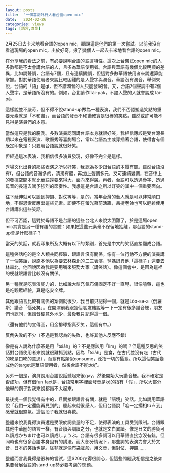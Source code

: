 ```yaml
---
layout: posts
title:  "一個喜劇外行人看台語open mic"
date:   2024-02-26
categories: views
tags: [語言,喜劇]
---
```


2月25日去卡米地看台語的open mic，聽說這是他們的第一次嘗試。以前我沒有看過現場的open mic，出於好奇，揪了幾個人一起去卡米地看台語的open mic。

在分享我的看法之前，有必要說明台語的語言特性。這次上台嘗試open mic的人多數都是不太會講台語的人，且多為華語使用者。台語與華語有幾個比較明顯的差異，比如說聲調，台語有7個，且有連續變調，但這對多數華語使用者來說還算能掌握。對於華語使用者來說比較困難的是入聲字與濁音。華語沒有濁音，舉例來說，台語的「語」是gí，但不諳濁音的人只能發í的音。又，台語7個聲調中有2個入聲字，是華語所沒有的。例如，台北讀作Tâi-pak，不諳入聲的人就會說成Tâi-pà。

這樣說並不嚴苛，但不得不說stand-up做為一種表演，我們不否認塑造笑點的重要元素就是「不和諧」，而台語的發音不和諧確實是很棒的笑點，雖然或許可能不見得是演員們的本意。

當然這只是我的臆測。多數演員認同講台語本身就很好笑，我相信應該是受台灣長期以來在電視表演、歌廳秀等喜劇場合，常以台語為主或穿插著台語，使得會有個既定印象是：只要用台語說就很好笑。

但經過這次表演，我相信很多演員發現，好像不完全是這樣。

秀場文化出身的那些表演之所以好笑，我認為多少跟台語的本質有關。雖然台語沒有f，但台語的音滿多的，清濁有體，再加上聲調多元，又可連續變調，在音律上的發揮空間本就比華語還要來得大，面向來得廣。再者，台語可以透過疊字、透過母音的長短去賦予強烈的節奏性。我想這是台語之所以好笑的其中一個重要面向。

往下延伸就可以談到押韻、對仗等等，是的，當年台灣的藝人就是可以非常順口地，不假思索反應出這些元素。即便不在螢光幕前活躍，呂捷老師也可以輕鬆使用台語講出這些笑話。

但不可否認，這對於母語不是台語的這些台北人來說太困難了，於是這場open mic其實是另一種有趣的實驗：如果把這些元素毫不保留地抽離，那台語的stand-up會是什麼樣子？

當天的笑話，就我印象所及大概有以下的類別，首先是中文的笑話直接翻成台語。

這種笑話吃的是全人類共同經驗，跟語言沒有關係。像有一位行動不方便的演員講了一個笑話，說原本他以為要去林森北的二三表演，爸媽訝異他「這樣子」還要去林森北，他回說因為我是要用嘴來服務大家（講笑話）。像這個會中，是因為這裡的梗就跟語言比較沒有關係。

另一種就是吃表演能力的，比如說大型充氣布偶固定不好一直晃，很像嗑藥，這也是吃觀眾經驗，算是吃安全牌。

其他跟語言比較有關係的案例就很少，我目前只記得一個，就是Lōo-se-a（俄羅斯）諧音「惱死矣」。在開演前我跟幾個朋友賭說等一下一定有很多諧音梗，朋友們也認同，但諧音梗意外地少，最後我只記得這一個。

（還有他們的宣傳圖，用金排球指真歹笑，這個有中。）

反倒失敗的不少（不過是我認為的失敗，也許其他人反應不錯）

像是有人說為什麼茶是用「tsia̍h」的？不是應該用「lim」的嗎？但這種反思的笑話對台語使用者來說就很難抓到點，因為「tsia̍h」是食，在古代並沒有吃（古代的吃是口吃的意思），而食有點類似consume，泛指一切的攝食。所以這個笑話變成他的target是華語使用者，然後台語不能太好。

另外一個是，演員說用台語說話聽起來很gay，然後開始大玩諧音梗。我不確定是否成功，但有個fun fact是，台語常用字裡面發音是ké的指有「假」，所以大部分他舉的例子對我來說都諧不太起來。

最後提一個我覺得有中的，且間接跟語言有關，就是「語境」笑話。比如說用華語說「我們一定還能再見到的」聽起來就很感人，但用台語說「咱一定擱相tú ē 到」感覺就很煞氣。這個段子我就很喜歡。

整體來說我覺得演員還是受限於詞彙量的不足，使得表演的工具受到限制。台語跟其他中華圈的語言一樣，有音讀與訓讀之分，也就是文白異讀。像是日文的勝負可以讀成かちまけ也可以讀成しょうぶ。台語有很多詞可以用華語直接念沒有錯，但同時也有很多台語本身固有的講法，而大部分情況下，那些詞的表演力會大於文音，日本的笑話也是。除非就是像布袋戲般，用文音，但對仗、押韻……

整體而言我覺得是很棒的嘗試，這$200花得很開心，但這些問題我相信是之後如果要發展台語的stand-up勢必要考慮的問題。